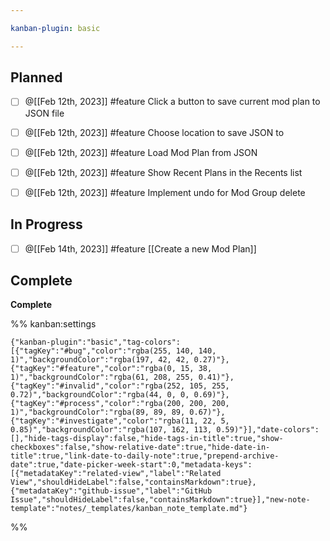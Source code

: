 ```yaml
---

kanban-plugin: basic

---
```


## Planned

- [ ] @[[Feb 12th, 2023]] #feature Click a button to save current mod plan to JSON file
- [ ] @[[Feb 12th, 2023]] #feature  Choose location to save JSON to
- [ ] @[[Feb 12th, 2023]] #feature Load Mod Plan from JSON
- [ ] @[[Feb 12th, 2023]] #feature Show Recent Plans in the Recents list
- [ ] @[[Feb 12th, 2023]] #feature Implement undo for Mod Group delete


## In Progress

- [ ] @[[Feb 14th, 2023]] #feature [[Create a new Mod Plan]]


## Complete

**Complete**




%% kanban:settings
```
{"kanban-plugin":"basic","tag-colors":[{"tagKey":"#bug","color":"rgba(255, 140, 140, 1)","backgroundColor":"rgba(197, 42, 42, 0.27)"},{"tagKey":"#feature","color":"rgba(0, 15, 38, 1)","backgroundColor":"rgba(61, 208, 255, 0.41)"},{"tagKey":"#invalid","color":"rgba(252, 105, 255, 0.72)","backgroundColor":"rgba(44, 0, 0, 0.69)"},{"tagKey":"#process","color":"rgba(200, 200, 200, 1)","backgroundColor":"rgba(89, 89, 89, 0.67)"},{"tagKey":"#investigate","color":"rgba(11, 22, 5, 0.85)","backgroundColor":"rgba(107, 162, 113, 0.59)"}],"date-colors":[],"hide-tags-display":false,"hide-tags-in-title":true,"show-checkboxes":false,"show-relative-date":true,"hide-date-in-title":true,"link-date-to-daily-note":true,"prepend-archive-date":true,"date-picker-week-start":0,"metadata-keys":[{"metadataKey":"related-view","label":"Related View","shouldHideLabel":false,"containsMarkdown":true},{"metadataKey":"github-issue","label":"GitHub Issue","shouldHideLabel":false,"containsMarkdown":true}],"new-note-template":"notes/_templates/kanban_note_template.md"}
```
%%